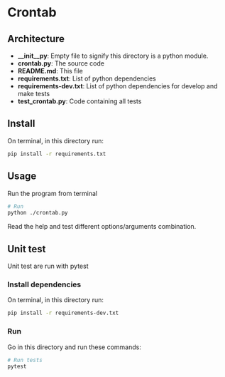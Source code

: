 # Crontab

## Architecture
- **__init__py**:           Empty file to signify this directory is a python module.
- **crontab.py**:           The source code
- **README.md**:            This file
- **requirements.txt**:     List of python dependencies
- **requirements-dev.txt**: List of python dependencies for develop and make tests
- **test_crontab.py**:      Code containing all tests

## Install

On terminal, in this directory run:
```bash
pip install -r requirements.txt
```
## Usage

Run the program from terminal
```bash
# Run
python ./crontab.py
```

Read the help and test different options/arguments combination.

## Unit test

Unit test are run with pytest

### Install dependencies

On terminal, in this directory run:
```bash
pip install -r requirements-dev.txt
```

### Run

Go in this directory and run these commands:
```bash
# Run tests
pytest
```